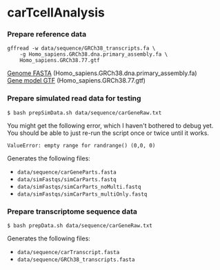 # carTcellAnalysis

### Prepare reference data

```
gffread -w data/sequence/GRCh38_transcripts.fa \
	-g Homo_sapiens.GRCh38.dna.primary_assembly.fa \
	Homo_sapiens.GRCh38.77.gtf
```

[Genome FASTA](ftp://ftp.ensembl.org/pub/release-77/fasta/homo_sapiens/dna/Homo_sapiens.GRCh38.dna.primary_assembly.fa.gz) (Homo\_sapiens.GRCh38.dna.primary\_assembly.fa)  
[Gene model GTF](ftp://ftp.ensembl.org/pub/release-77/gtf/homo_sapiens) (Homo_sapiens.GRCh38.77.gtf)  



### Prepare simulated read data for testing
```
$ bash prepSimData.sh data/sequence/carGeneRaw.txt
```

You might get the following error, which I haven't bothered to debug yet. You should be able to just re-run the script once or twice until it works.

```
ValueError: empty range for randrange() (0,0, 0)
```

Generates the following files:

+ `data/sequence/carGeneParts.fasta`
+ `data/simFastqs/simCarParts.fastq`
+ `data/simFastqs/simCarParts_noMulti.fastq`
+ `data/simFastqs/simCarParts_multiOnly.fastq`



### Prepare transcriptome sequence data

```
$ bash prepData.sh data/sequence/carGeneRaw.txt 
```

Generates the following files:

+ `data/sequence/carTranscript.fasta`
+ `data/sequence/GRCh38_transcripts.fasta`